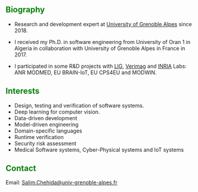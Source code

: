 

## <span style="color:green"> Biography </span>

- Research and development expert at [University of Grenoble Alpes](https://www.univ-grenoble-alpes.fr/english/) since 2018.

- I received my Ph.D. in software engineering from University of Oran 1 in Algeria in collaboration with University of Grenoble Alpes in France in 2017.

- I participated in some R&D projects with [LIG](https://www.liglab.fr/en), [Verimag](https://www-verimag.imag.fr/?lang=en) and [INRIA](https://www.inria.fr/en/inria-centre-university-grenoble-alpes) Labs: ANR MODMED, EU BRAIN-IoT, EU CPS4EU and MODWIN.



<!---
I am a postdoctoral researcher at [Verimag](https://www.verimag.fr), [University of Grenoble Alpes](https://www.univ-grenoble-alpes.fr/english/). 

### From April 2021, I am working on :

#### [CPS4EU](https://cps4eu.eu/) 
European project which aims to deal with technical problems as well as organizational problems of CPS (Cyber Physical Systems).

### I worked on :

#### [BRAIN-IoT](https://www.brain-iot.eu/) 
European project that aims at establishing a framework and methodology that supports smart autonomous and cooperative behaviors of populations of heterogeneous IoT platforms that are also closely interacting with Cyber-Physical systems (CPS). (From April 2019 to March 2021)

#### [MODMED](http://vasco.imag.fr/MODMED/MODMEDHome.html) 
ANR project that focus on analysis of execution traces of cyber-physical systems. (From March 2018 to April 2019)

I defended my [Ph.D.](https://theses.univ-oran1.dz/document/15201707t.pdf) in computer science on 2017 at University of Oran 1 (Algeria) in collaboration with University of Grenoble Alpes (France). 
--->

## <span style="color:green"> Interests </span>
- Design, testing and verification of software systems.
- Deep learning for computer vision.
- Data-driven development 
- Model-driven engineering 
- Domain-specific languages 
- Runtime verification
- Security risk assessment
- Medical Software systems, Cyber-Physical systems and IoT systems




## <span style="color:green"> Contact </span>
Email: Salim.Chehida@univ-grenoble-alpes.fr


